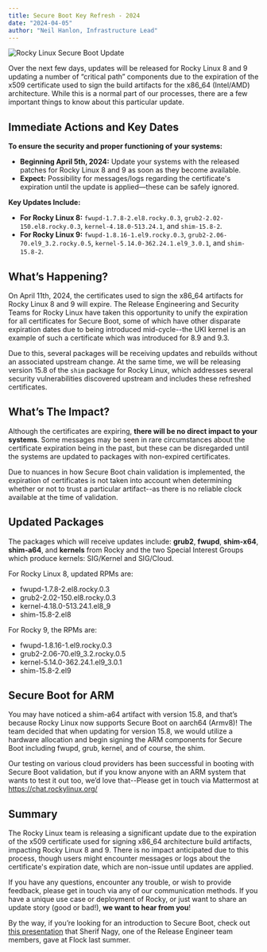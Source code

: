 ```yaml
---
title: Secure Boot Key Refresh - 2024
date: "2024-04-05"
author: "Neil Hanlon, Infrastructure Lead"
---
```


![Rocky Linux Secure Boot Update](/images/news/2024-04-05-secureboot-refresh-header.png)

Over the next few days, updates will be released for Rocky Linux 8 and 9 updating a number of “critical path” components due to the expiration of the x509 certificate used to sign the build artifacts for the x86_64 (Intel/AMD) architecture. While this is a normal part of our processes, there are a few important things to know about this particular update.

## Immediate Actions and Key Dates

**To ensure the security and proper functioning of your systems:**

- **Beginning April 5th, 2024:** Update your systems with the released patches for Rocky Linux 8 and 9 as soon as they become available.
- **Expect:** Possibility for messages/logs regarding the certificate's expiration until the update is applied—these can be safely ignored.

**Key Updates Include:**

- **For Rocky Linux 8:** `fwupd-1.7.8-2.el8.rocky.0.3`, `grub2-2.02-150.el8.rocky.0.3`, `kernel-4.18.0-513.24.1`, and `shim-15.8-2`.
- **For Rocky Linux 9:** `fwupd-1.8.16-1.el9.rocky.0.3`, `grub2-2.06-70.el9_3.2.rocky.0.5`, `kernel-5.14.0-362.24.1.el9_3.0.1`, and `shim-15.8-2`.

## What’s Happening?

On April 11th, 2024, the certificates used to sign the x86_64 artifacts for Rocky Linux 8 and 9 will expire. The Release Engineering and Security Teams for Rocky Linux have taken this opportunity to unify the expiration for all certificates for Secure Boot, some of which have other disparate expiration dates due to being introduced mid-cycle--the UKI kernel is an example of such a certificate which was introduced for 8.9 and 9.3.

Due to this, several packages will be receiving updates and rebuilds without an associated upstream change. At the same time, we will be releasing version 15.8 of the `shim` package for Rocky Linux, which addresses several security vulnerabilities discovered upstream and includes these refreshed certificates.

## What’s The Impact?

Although the certificates are expiring, **there will be no direct impact to your systems**. Some messages may be seen in rare circumstances about the certificate expiration being in the past, but these can be disregarded until the systems are updated to packages with non-expired certificates.

Due to nuances in how Secure Boot chain validation is implemented, the expiration of certificates is not taken into account when determining whether or not to trust a particular artifact--as there is no reliable clock available at the time of validation.

## Updated Packages

The packages which will receive updates include: **grub2**, **fwupd**, **shim-x64**, **shim-a64**, and **kernels** from Rocky and the two Special Interest Groups which produce kernels: SIG/Kernel and SIG/Cloud.

For Rocky Linux 8, updated RPMs are:

- fwupd-1.7.8-2.el8.rocky.0.3
- grub2-2.02-150.el8.rocky.0.3
- kernel-4.18.0-513.24.1.el8_9
- shim-15.8-2.el8

For Rocky 9, the RPMs are:

- fwupd-1.8.16-1.el9.rocky.0.3
- grub2-2.06-70.el9_3.2.rocky.0.5
- kernel-5.14.0-362.24.1.el9_3.0.1
- shim-15.8-2.el9

## Secure Boot for ARM

You may have noticed a shim-a64 artifact with version 15.8, and that’s because Rocky Linux now supports Secure Boot on aarch64 (Armv8)! The team decided that when updating for version 15.8, we would utilize a hardware allocation and begin signing the ARM components for Secure Boot including fwupd, grub, kernel, and of course, the shim.

Our testing on various cloud providers has been successful in booting with Secure Boot validation, but if you know anyone with an ARM system that wants to test it out too, we’d love that--Please get in touch via Mattermost at https://chat.rockylinux.org/

## Summary

The Rocky Linux team is releasing a significant update due to the expiration of the x509 certificate used for signing x86_64 architecture build artifacts, impacting Rocky Linux 8 and 9.
There is no impact anticipated due to this process, though users might encounter messages or logs about the certificate's expiration date, which are non-issue until updates are applied.

If you have any questions, encounter any trouble, or wish to provide feedback, please get in touch via any of our communication methods. If you have a unique use case or deployment of Rocky, or just want to share an update story (good or bad!), **we want to hear from you**!

By the way, if you’re looking for an introduction to Secure Boot, check out [this presentation](https://youtu.be/lP4hSI8Fg3A) that Sherif Nagy, one of the Release Engineer team members, gave at Flock last summer.
